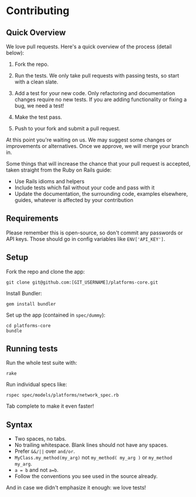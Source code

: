 # Contributing

## Quick Overview

We love pull requests. Here's a quick overview of the process (detail below):

1. Fork the repo.

2. Run the tests. We only take pull requests with passing tests, so start with a clean slate.

3. Add a test for your new code. Only refactoring and documentation changes require no new tests. If you are adding functionality or fixing a bug, we need a test!

4. Make the test pass.

5. Push to your fork and submit a pull request.

At this point you're waiting on us. We may suggest some changes or improvements or alternatives. Once we approve, we will merge your branch in.

Some things that will increase the chance that your pull request is accepted, taken straight from the Ruby on Rails guide:

* Use Rails idioms and helpers
* Include tests which fail without your code and pass with it
* Update the documentation, the surrounding code, examples elsewhere, guides, whatever is affected by your contribution


## Requirements

Please remember this is open-source, so don't commit any passwords or API keys.
Those should go in config variables like `ENV['API_KEY']`.

## Setup

Fork the repo and clone the app:

    git clone git@github.com:[GIT_USERNAME]/platforms-core.git

Install Bundler:

    gem install bundler

Set up the app (contained in `spec/dummy`):

    cd platforms-core
    bundle

## Running tests

Run the whole test suite with:

    rake

Run individual specs like:

    rspec spec/models/platforms/network_spec.rb

Tab complete to make it even faster!

## Syntax

* Two spaces, no tabs.
* No trailing whitespace. Blank lines should not have any spaces.
* Prefer `&&/||` over `and/or`.
* `MyClass.my_method(my_arg)` not `my_method( my_arg )` or `my_method my_arg`.
* `a = b` and not `a=b`.
* Follow the conventions you see used in the source already.

And in case we didn't emphasize it enough: we love tests!
